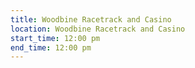 ```yaml
---
title: Woodbine Racetrack and Casino
location: Woodbine Racetrack and Casino
start_time: 12:00 pm
end_time: 12:00 pm
---
```

